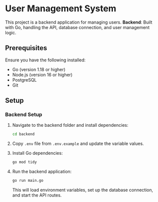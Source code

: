 # User Management System

This project is a backend application for managing users.
**Backend**: Built with Go, handling the API, database connection, and user management logic.

## Prerequisites

Ensure you have the following installed:

- Go (version 1.18 or higher)
- Node.js (version 16 or higher)
- PostgreSQL
- Git
 
## Setup

### Backend Setup

1. Navigate to the backend folder and install dependencies:

    ```bash
    cd backend
    ```

2. Copy `.env` file from `.env.example` and update the variable values.

3. Install Go dependencies:

    ```bash
    go mod tidy
    ```

4. Run the backend application:

    ```bash
    go run main.go
    ```

    This will load environment variables, set up the database connection, and start the API routes.

